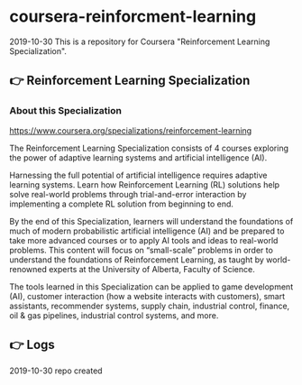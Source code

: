 # coursera-reinforcment-learning
2019-10-30 This is a repository for Coursera "Reinforcement Learning Specialization".

## :point_right: Reinforcement Learning Specialization

### About this Specialization

https://www.coursera.org/specializations/reinforcement-learning

The Reinforcement Learning Specialization consists of 4 courses exploring the power of adaptive learning systems and artificial intelligence (AI).

Harnessing the full potential of artificial intelligence requires adaptive learning systems. Learn how Reinforcement Learning (RL) solutions help solve real-world problems through trial-and-error interaction by implementing a complete RL solution from beginning to end.

By the end of this Specialization, learners will understand the foundations of much of modern probabilistic artificial intelligence (AI) and be prepared to take more advanced courses or to apply AI tools and ideas to real-world problems. This content will focus on “small-scale” problems in order to understand the foundations of Reinforcement Learning, as taught by world-renowned experts at the University of Alberta, Faculty of Science.

The tools learned in this Specialization can be applied to game development (AI), customer interaction (how a website interacts with customers), smart assistants, recommender systems, supply chain, industrial control, finance, oil & gas pipelines, industrial control systems, and more.

## :point_right: Logs

2019-10-30 repo created
